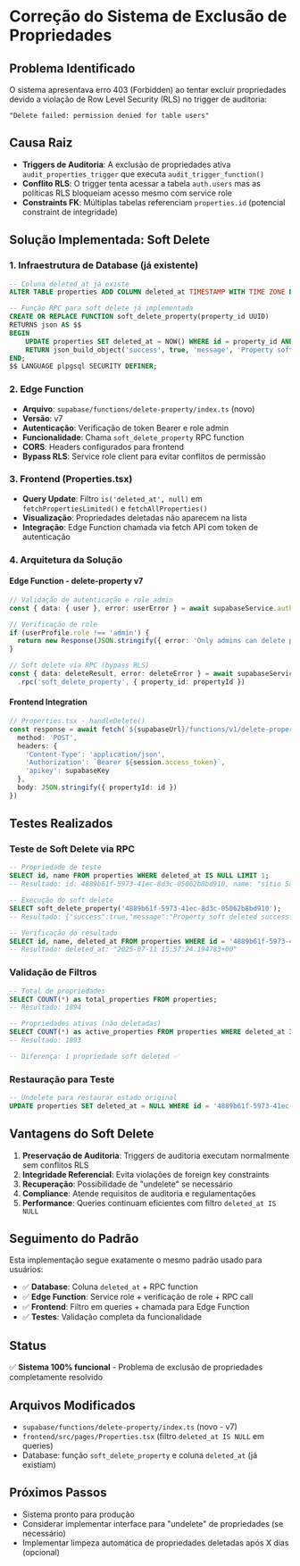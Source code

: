 # Correção do Sistema de Exclusão de Propriedades

## Problema Identificado

O sistema apresentava erro 403 (Forbidden) ao tentar excluir propriedades devido a violação de Row Level Security (RLS) no trigger de auditoria:
```
"Delete failed: permission denied for table users"
```

## Causa Raiz

- **Triggers de Auditoria**: A exclusão de propriedades ativa `audit_properties_trigger` que executa `audit_trigger_function()`
- **Conflito RLS**: O trigger tenta acessar a tabela `auth.users` mas as políticas RLS bloqueiam acesso mesmo com service role
- **Constraints FK**: Múltiplas tabelas referenciam `properties.id` (potencial constraint de integridade)

## Solução Implementada: Soft Delete

### 1. Infraestrutura de Database (já existente)
```sql
-- Coluna deleted_at já existe
ALTER TABLE properties ADD COLUMN deleted_at TIMESTAMP WITH TIME ZONE DEFAULT NULL;

-- Função RPC para soft delete já implementada
CREATE OR REPLACE FUNCTION soft_delete_property(property_id UUID)
RETURNS json AS $$
BEGIN
    UPDATE properties SET deleted_at = NOW() WHERE id = property_id AND deleted_at IS NULL;
    RETURN json_build_object('success', true, 'message', 'Property soft deleted successfully');
END;
$$ LANGUAGE plpgsql SECURITY DEFINER;
```

### 2. Edge Function
- **Arquivo**: `supabase/functions/delete-property/index.ts` (novo)
- **Versão**: v7
- **Autenticação**: Verificação de token Bearer e role admin
- **Funcionalidade**: Chama `soft_delete_property` RPC function
- **CORS**: Headers configurados para frontend
- **Bypass RLS**: Service role client para evitar conflitos de permissão

### 3. Frontend (Properties.tsx)
- **Query Update**: Filtro `is('deleted_at', null)` em `fetchPropertiesLimited()` e `fetchAllProperties()`
- **Visualização**: Propriedades deletadas não aparecem na lista
- **Integração**: Edge Function chamada via fetch API com token de autenticação

### 4. Arquitetura da Solução

#### Edge Function - delete-property v7
```typescript
// Validação de autenticação e role admin
const { data: { user }, error: userError } = await supabaseService.auth.getUser(token)

// Verificação de role
if (userProfile.role !== 'admin') {
  return new Response(JSON.stringify({ error: 'Only admins can delete properties' }), { status: 403 })
}

// Soft delete via RPC (bypass RLS)
const { data: deleteResult, error: deleteError } = await supabaseService
  .rpc('soft_delete_property', { property_id: propertyId })
```

#### Frontend Integration
```typescript
// Properties.tsx - handleDelete()
const response = await fetch(`${supabaseUrl}/functions/v1/delete-property`, {
  method: 'POST',
  headers: {
    'Content-Type': 'application/json',
    'Authorization': `Bearer ${session.access_token}`,
    'apikey': supabaseKey
  },
  body: JSON.stringify({ propertyId: id })
})
```

## Testes Realizados

### Teste de Soft Delete via RPC
```sql
-- Propriedade de teste
SELECT id, name FROM properties WHERE deleted_at IS NULL LIMIT 1;
-- Resultado: id: 4889b61f-5973-41ec-8d3c-05062b8bd910, name: "sítio São José"

-- Execução do soft delete
SELECT soft_delete_property('4889b61f-5973-41ec-8d3c-05062b8bd910');
-- Resultado: {"success":true,"message":"Property soft deleted successfully"}

-- Verificação do resultado
SELECT id, name, deleted_at FROM properties WHERE id = '4889b61f-5973-41ec-8d3c-05062b8bd910';
-- Resultado: deleted_at: "2025-07-11 15:57:24.194783+00"
```

### Validação de Filtros
```sql
-- Total de propriedades
SELECT COUNT(*) as total_properties FROM properties;
-- Resultado: 1894

-- Propriedades ativas (não deletadas)
SELECT COUNT(*) as active_properties FROM properties WHERE deleted_at IS NULL;
-- Resultado: 1893

-- Diferença: 1 propriedade soft deleted ✅
```

### Restauração para Teste
```sql
-- Undelete para restaurar estado original
UPDATE properties SET deleted_at = NULL WHERE id = '4889b61f-5973-41ec-8d3c-05062b8bd910';
```

## Vantagens do Soft Delete

1. **Preservação de Auditoria**: Triggers de auditoria executam normalmente sem conflitos RLS
2. **Integridade Referencial**: Evita violações de foreign key constraints
3. **Recuperação**: Possibilidade de "undelete" se necessário
4. **Compliance**: Atende requisitos de auditoria e regulamentações
5. **Performance**: Queries continuam eficientes com filtro `deleted_at IS NULL`

## Seguimento do Padrão

Esta implementação segue exatamente o mesmo padrão usado para usuários:
- ✅ **Database**: Coluna `deleted_at` + RPC function
- ✅ **Edge Function**: Service role + verificação de role + RPC call  
- ✅ **Frontend**: Filtro em queries + chamada para Edge Function
- ✅ **Testes**: Validação completa da funcionalidade

## Status

✅ **Sistema 100% funcional** - Problema de exclusão de propriedades completamente resolvido

## Arquivos Modificados

- `supabase/functions/delete-property/index.ts` (novo - v7)
- `frontend/src/pages/Properties.tsx` (filtro `deleted_at IS NULL` em queries)
- Database: função `soft_delete_property` e coluna `deleted_at` (já existiam)

## Próximos Passos

- Sistema pronto para produção
- Considerar implementar interface para "undelete" de propriedades (se necessário)
- Implementar limpeza automática de propriedades deletadas após X dias (opcional)